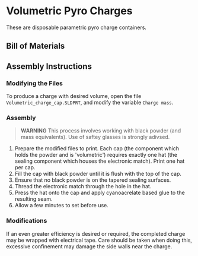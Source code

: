 # Volumetric Pyro Charges
These are disposable parametric pyro charge containers.
## Bill of Materials
## Assembly Instructions
### Modifying the Files
To produce a charge with desired volume, open the file `Volumetric_charge_cap.SLDPRT`, and modify the variable `Charge mass`.
### Assembly
 > **WARNING** This process involves working with black powder (and mass equivalents). Use of saftey glasses is strongly adivsed.
1. Prepare the modified files to print. Each cap (the component which holds the powder and is 'volumetric') requires exactly one hat (the sealing component which houses the electronic match). Print one hat per cap.
2. Fill the cap with black powder until it is flush with the top of the cap.
3. Ensure that no black powder is on the tapered sealing surfaces.
4. Thread the electronic match through the hole in the hat.
5. Press the hat onto the cap and apply cyanoacrelate based glue to the resulting seam.
6. Allow a few minutes to set before use.
### Modifications
If an even greater efficiency is desired or required, the completed charge may be wrapped with electrical tape.
Care should be taken when doing this, excessive confinement may damage the side walls near the charge.